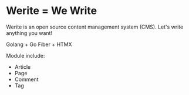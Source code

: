 # Werite = We Write

Werite is an open source content management system (CMS). Let's write anything you want!

Golang + Go Fiber + HTMX

Module include: 

- Article
- Page
- Comment
- Tag
